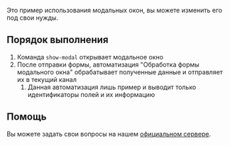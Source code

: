 Это пример использования модальных окон, вы можете изменить его под свои нужды.

## Порядок выполнения

1. Команда `show-modal` открывает модальное окно
2. После отправки формы, автоматизация "Обработка формы модального окна" обрабатывает полученные данные и отправляет их в текущий канал
    1. Данная автоматизация лишь пример и выводит только идентификаторы полей и их информацию

## Помощь

Вы можете задать свои вопросы на нашем [официальном сервере](https://discord.gg/n8ZkQMPb).
